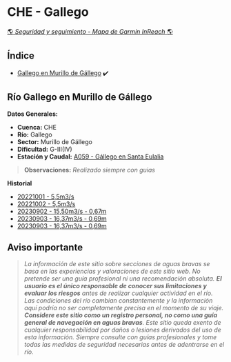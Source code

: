 # CHE - Gallego
[:earth_americas: *Seguridad y seguimiento - Mapa de Garmin InReach* :earth_americas:](https://share.garmin.com/gpalacios82)

## Índice
* [Gallego en Murillo de Gállego](./CHE-Gallego.md#río-gallego-en-murillo-de-gállego) :heavy_check_mark:

## Río Gallego en Murillo de Gállego

**Datos Generales:**
* **Cuenca:** CHE
* **Río:** Gallego
* **Sector:** Murillo de Gállego
* **Dificultad:** G-III(IV)
* **Estación y Caudal:** [A059 - Gállego en Santa Eulalia](http://www.saihebro.com/semobile/index.php?url=/tr/ficha/estacion:A059)

>**Observaciones:**
*Realizado siempre con guias*

**Historial**
* [20221001 - 5,5m3/s](https://connect.garmin.com/modern/activity/9710631639)
* [20221002 - 5,5m3/s](https://connect.garmin.com/modern/activity/9715802132)
* [20230902 - 15,50m3/s - 0,67m](https://connect.garmin.com/modern/activity/11929234570)
* [20230903 - 16,37m3/s - 0,69m](https://connect.garmin.com/modern/activity/11937666186)
* [20230903 - 16,37m3/s - 0,69m](https://connect.garmin.com/modern/activity/11937667502)

## Aviso importante
>*La información de este sitio sobre secciones de aguas bravas se basa en las experiencias y valoraciones de este sitio web. No pretende ser una guía profesional ni una recomendación absoluta. **El usuario es el único responsable de conocer sus limitaciones y evaluar los riesgos** antes de realizar cualquier actividad en el río. Las condiciones del río cambian constantemente y la información aquí podría no ser completamente precisa en el momento de su viaje. **Considere este sitio como un registro personal, no como una guía general de navegación en aguas bravas**. Este sitio queda exento de cualquier responsabilidad por daños o lesiones derivados del uso de esta información. Siempre consulte con guías profesionales y tome todas las medidas de seguridad necesarias antes de adentrarse en el río.*